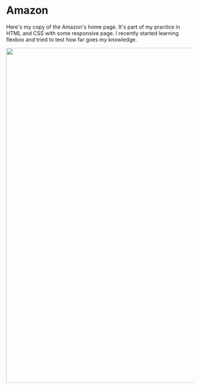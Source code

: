 # Amazon

  Here's my copy of the Amazon's home page. It's part of my practice in HTML and CSS with some responsive page.
  I recently started learning flexbox and tried to test how far goes my knowledge.

<div align="center">
  <img src="https://user-images.githubusercontent.com/83242893/162581981-0f055d3c-b48d-4afb-b5b1-f77fb1ec032f.PNG" width="900px" />
</div>
